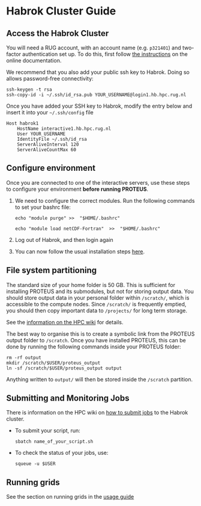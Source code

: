 # Habrok Cluster Guide

## Access the Habrok Cluster

You will need a RUG account, with an account name (e.g. `p321401`) and two-factor authentication set up.
To do this, first follow [the instructions](https://wiki.hpc.rug.nl/habrok/connecting_to_the_system/connecting) on the online documentation.

We recommend that you also add your public ssh key to Habrok. Doing so allows password-free connectivity:
```console
ssh-keygen -t rsa
ssh-copy-id -i ~/.ssh/id_rsa.pub YOUR_USERNAME@login1.hb.hpc.rug.nl
```

Once you have added your SSH key to Habrok, modify the entry below and insert it into your `~/.ssh/config` file
```
Host habrok1
    HostName interactive1.hb.hpc.rug.nl
    User YOUR_USERNAME
    IdentityFile ~/.ssh/id_rsa
    ServerAliveInterval 120
    ServerAliveCountMax 60
```

## Configure environment

Once you are connected to one of the interactive servers, use these steps to configure your environment **before running PROTEUS**.

1. We need to configure the correct modules. Run the following commands to set your bashrc file:
    ```console
    echo "module purge" >>  "$HOME/.bashrc"
    ```
    ```console
    echo "module load netCDF-Fortran"  >>  "$HOME/.bashrc"
    ```

2. Log out of Habrok, and then login again

3. You can now follow the usual installation steps [here](./installation.md).

## File system partitioning

The standard size of your home folder is 50 GB. This is sufficient for installing PROTEUS and its submodules, but not for storing output data.
You should store output data in your personal folder within `/scratch/`, which is accessible to the compute nodes.
Since `/scratch/` is frequently emptied, you should then copy important data to `/projects/` for long term storage.

See the [information on the HPC wiki](https://wiki.hpc.rug.nl/habrok/job_management/partitions) for details.

The best way to organise this is to create a symbolic link from the PROTEUS output folder to `/scratch`.
Once you have installed PROTEUS, this can be done by running the following commands inside your PROTEUS folder:
```console
rm -rf output
mkdir /scratch/$USER/proteus_output
ln -sf /scratch/$USER/proteus_output output
```
Anything written to `output/` will then be stored inside the `/scratch` partition.

## Submitting and Monitoring Jobs

There is information on the HPC wiki on [how to submit jobs](https://wiki.hpc.rug.nl/habrok/job_management/scheduling_system) to the Habrok cluster.

- To submit your script, run:
    ```console
    sbatch name_of_your_script.sh
    ```

- To check the status of your jobs, use:
    ```console
    squeue -u $USER
    ```

## Running grids

See the section on running grids in the [usage guide](./usage.md#running-grids-of-simulations)
